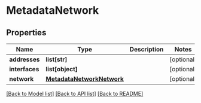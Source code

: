 # MetadataNetwork


## Properties
Name | Type | Description | Notes
------------ | ------------- | ------------- | -------------
**addresses** | **list[str]** |  | [optional] 
**interfaces** | **list[object]** |  | [optional] 
**network** | [**MetadataNetworkNetwork**](MetadataNetworkNetwork.md) |  | [optional] 

[[Back to Model list]](../README.md#documentation-for-models) [[Back to API list]](../README.md#documentation-for-api-endpoints) [[Back to README]](../README.md)


